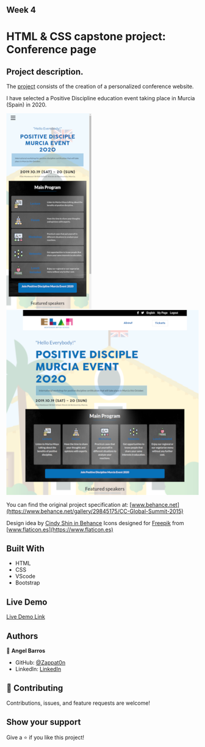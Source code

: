 [](https://img.shields.io/badge/Microverse-blueviolet)

## Week 4

# HTML & CSS capstone project: Conference page

## Project description. 

The [project](https://www.notion.so/HTML-CSS-capstone-project-Conference-page-ed3efca4b9824484a9df7f9f24067ff7) consists of the creation of a personalized conference website.

I have selected a Positive Discipline education event taking place in Murcia (Spain) in 2020.


![screenshot](./assets/imgs/screenshot_mobile.png) ![screenshot](./assets/imgs/screenshot_desktop.png)

You can find the original project specification at: [www.behance.net](https://www.behance.net/gallery/29845175/CC-Global-Summit-2015)

Design idea by [Cindy Shin in Behance](https://www.behance.net/adagio07)
Icons designed for [Freepik](https://www.flaticon.es/autores/freepik) from [www.flaticon.es](https://www.flaticon.es)

## Built With

- HTML
- CSS
- VScode
- Bootstrap

## Live Demo 

[Live Demo Link](https://zappat0n.github.io/education2020/)

## Authors

👤 **Angel Barros**

- GitHub: [@Zappat0n](https://github.com/Zappat0n)
- LinkedIn: [LinkedIn](https://www.linkedin.com/in/angel-luis-barros-pazos-8889011b5/)

## 🤝 Contributing

Contributions, issues, and feature requests are welcome!


## Show your support

Give a ⭐️ if you like this project!

